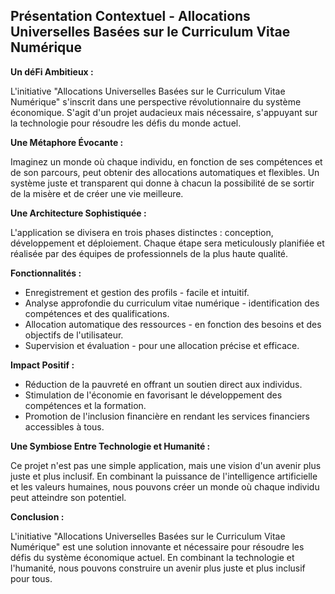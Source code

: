 ## Présentation Contextuel - Allocations Universelles Basées sur le Curriculum Vitae Numérique

**Un déFi Ambitieux :**

L'initiative "Allocations Universelles Basées sur le Curriculum Vitae Numérique" s'inscrit dans une perspective révolutionnaire du système économique. S'agit d'un projet audacieux mais nécessaire, s'appuyant sur la technologie pour résoudre les défis du monde actuel.

**Une Métaphore Évocante :**

Imaginez un monde où chaque individu, en fonction de ses compétences et de son parcours, peut obtenir des allocations automatiques et flexibles. Un système juste et transparent qui donne à chacun la possibilité de se sortir de la misère et de créer une vie meilleure.

**Une Architecture Sophistiquée :**

L'application se divisera en trois phases distinctes : conception, développement et déploiement. Chaque étape sera meticulously planifiée et réalisée par des équipes de professionnels de la plus haute qualité.

**Fonctionnalités :**

- Enregistrement et gestion des profils - facile et intuitif.
- Analyse approfondie du curriculum vitae numérique - identification des compétences et des qualifications.
- Allocation automatique des ressources - en fonction des besoins et des objectifs de l'utilisateur.
- Supervision et évaluation - pour une allocation précise et efficace.

**Impact Positif :**

- Réduction de la pauvreté en offrant un soutien direct aux individus.
- Stimulation de l'économie en favorisant le développement des compétences et la formation.
- Promotion de l'inclusion financière en rendant les services financiers accessibles à tous.

**Une Symbiose Entre Technologie et Humanité :**

Ce projet n'est pas une simple application, mais une vision d'un avenir plus juste et plus inclusif. En combinant la puissance de l'intelligence artificielle et les valeurs humaines, nous pouvons créer un monde où chaque individu peut atteindre son potentiel.

**Conclusion :**

L'initiative "Allocations Universelles Basées sur le Curriculum Vitae Numérique" est une solution innovante et nécessaire pour résoudre les défis du système économique actuel. En combinant la technologie et l'humanité, nous pouvons construire un avenir plus juste et plus inclusif pour tous.